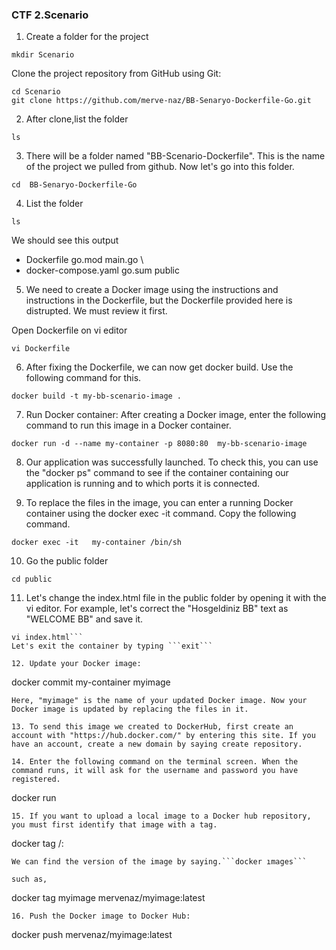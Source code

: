 ### CTF 2.Scenario

1. Create a folder for the project
```
mkdir Scenario
```
Clone the project repository from GitHub using Git:

```
cd Scenario
git clone https://github.com/merve-naz/BB-Senaryo-Dockerfile-Go.git
```

2. After clone,list the folder
```
ls
```
3. There will be a folder named "BB-Scenario-Dockerfile". This is the name of the project we pulled from github. Now let's go into this folder.

```
cd  BB-Senaryo-Dockerfile-Go
```

4. List the folder

```
ls 
```
We should see this output
 
- Dockerfile                  go.mod       main.go \  
- docker-compose.yaml         go.sum       public


5. We need to create a Docker image using the instructions and instructions in the Dockerfile, but the Dockerfile provided here is distrupted. We must review it first.

Open Dockerfile on vi editor
```
vi Dockerfile
```

6. After fixing the Dockerfile, we can now get docker build. Use the following command for this.
```
docker build -t my-bb-scenario-image .
```
7. Run Docker container: After creating a Docker image, enter the following command to run this image in a Docker container.
```
docker run -d --name my-container -p 8080:80  my-bb-scenario-image
```
8. Our application was successfully launched. To check this, you can use the "docker ps" command to see if the container containing our application is running and to which ports it is connected.

9. To replace the files in the image, you can enter a running Docker container using the docker exec -it command. Copy the following command.
```
docker exec -it   my-container /bin/sh 
```
10. Go the public folder
```
cd public
```
11. Let's change the index.html file in the public folder by opening it with the vi editor. For example, let's correct the "Hosgeldiniz BB" text as "WELCOME BB" and save it.
```
vi index.html```
Let's exit the container by typing ```exit``` 

12. Update your Docker image:
```
docker commit my-container myimage
```
Here, "myimage" is the name of your updated Docker image. Now your Docker image is updated by replacing the files in it.

13. To send this image we created to DockerHub, first create an account with "https://hub.docker.com/" by entering this site. If you have an account, create a new domain by saying create repository.

14. Enter the following command on the terminal screen. When the command runs, it will ask for the username and password you have registered.
``` 
docker run
```
15. If you want to upload a local image to a Docker hub repository, you must first identify that image with a tag.
```
docker tag <local-image> <dockerhub-repo>/<image-name>:<tag-name>
```
We can find the version of the image by saying.```docker ımages``` 

such as,
```
docker tag myimage  mervenaz/myimage:latest
```
16. Push the Docker image to Docker Hub:
```
docker push  mervenaz/myimage:latest
```
